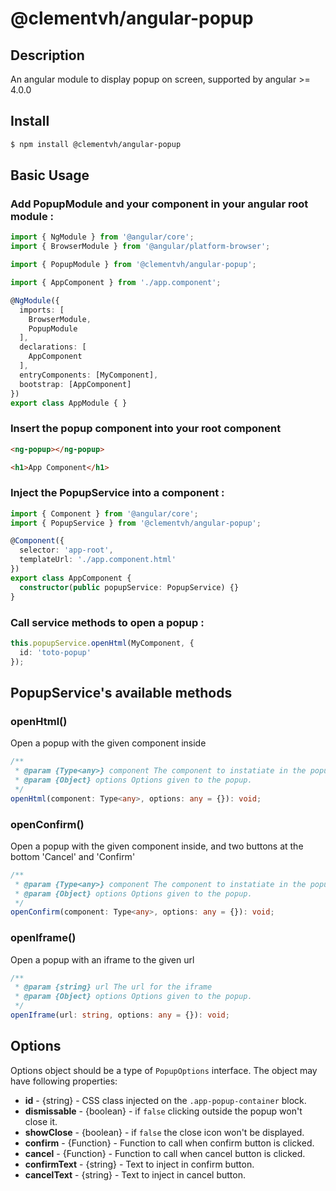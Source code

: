 # @clementvh/angular-popup

## Description

An angular module to display popup on screen, supported by angular >= 4.0.0

## Install

```sh
$ npm install @clementvh/angular-popup
```

## Basic Usage

### Add PopupModule and your component in your angular root module :

```ts
import { NgModule } from '@angular/core';
import { BrowserModule } from '@angular/platform-browser';

import { PopupModule } from '@clementvh/angular-popup';

import { AppComponent } from './app.component';

@NgModule({
  imports: [
    BrowserModule,
    PopupModule
  ],
  declarations: [
    AppComponent
  ],
  entryComponents: [MyComponent],
  bootstrap: [AppComponent]
})
export class AppModule { }
```

### Insert the popup component into your root component

```html
<ng-popup></ng-popup>

<h1>App Component</h1>
```

### Inject the PopupService into a component :

```ts
import { Component } from '@angular/core';
import { PopupService } from '@clementvh/angular-popup';

@Component({
  selector: 'app-root',
  templateUrl: './app.component.html'
})
export class AppComponent {
  constructor(public popupService: PopupService) {}
}
```

### Call service methods to open a popup :

```ts
this.popupService.openHtml(MyComponent, {
  id: 'toto-popup'
});
```

## PopupService's available methods

### openHtml()
Open a popup with the given component inside

```ts
/**
 * @param {Type<any>} component The component to instatiate in the popup.
 * @param {Object} options Options given to the popup.
 */
openHtml(component: Type<any>, options: any = {}): void;
```

### openConfirm()
Open a popup with the given component inside, and two buttons at the bottom 'Cancel' and 'Confirm'

```ts
/**
 * @param {Type<any>} component The component to instatiate in the popup.
 * @param {Object} options Options given to the popup.
 */
openConfirm(component: Type<any>, options: any = {}): void;
```

### openIframe()
Open a popup with an iframe to the given url

```ts
/**
 * @param {string} url The url for the iframe
 * @param {Object} options Options given to the popup.
 */
openIframe(url: string, options: any = {}): void;
```

## Options
Options object should be a type of `PopupOptions` interface. The object may have following properties:

- **id** - {string} - CSS class injected on the `.app-popup-container` block.
- **dismissable** - {boolean} - if `false` clicking outside the popup won't close it.
- **showClose** - {boolean} - if `false` the close icon won't be displayed.
- **confirm** - {Function} - Function to call when confirm button is clicked.
- **cancel** - {Function} - Function to call when cancel button is clicked.
- **confirmText** - {string} - Text to inject in confirm button.
- **cancelText** - {string} - Text to inject in cancel button.
